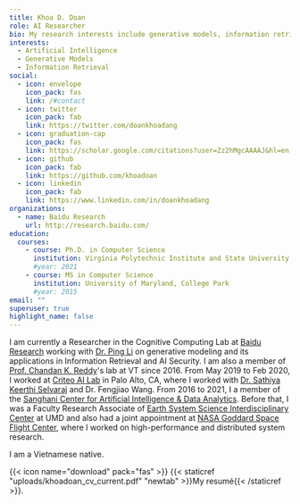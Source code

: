```yaml
---
title: Khoa D. Doan
role: AI Researcher
bio: My research interests include generative models, information retrieval and practical AI systems.
interests:
  - Artificial Intelligence
  - Generative Models
  - Information Retrieval
social:
  - icon: envelope
    icon_pack: fas
    link: /#contact
  - icon: twitter
    icon_pack: fab
    link: https://twitter.com/doankhoadang
  - icon: graduation-cap
    icon_pack: fas
    link: https://scholar.google.com/citations?user=Zz2hMgcAAAAJ&hl=en
  - icon: github
    icon_pack: fab
    link: https://github.com/khoadoan
  - icon: linkedin
    icon_pack: fab
    link: https://www.linkedin.com/in/doankhoadang
organizations:
  - name: Baidu Research
    url: http://research.baidu.com/
education:
  courses:
    - course: Ph.D. in Computer Science
      institution: Virginia Polytechnic Institute and State University
      #year: 2021
    - course: MS in Computer Science
      institution: University of Maryland, College Park
      #year: 2015
email: ""
superuser: true
highlight_name: false
---
```

I am currently a  Researcher in the Cognitive Computing Lab at [Baidu Research](http://research.baidu.com/) working with [Dr. Ping Li](http://research.baidu.com/People/index-view?id=111) on generative modeling and its applications in Information Retrieval and AI Security. I am also a member of [Prof. Chandan K. Reddy](https://people.cs.vt.edu/reddy)'s lab at VT since 2016. From May 2019 to Feb 2020, I worked at [Criteo AI Lab](https://ailab.criteo.com/) in Palo Alto, CA, where I worked with [Dr. Sathiya Keerthi Selvaraj](http://www.keerthis.com/) and Dr. Fengjiao Wang. From 2016 to 2021, I a member of the [Sanghani Center for Artificial Intelligence & Data Analytics](https://sanghani.cs.vt.edu/). Before that, I was a Faculty Research Associate of [Earth System Science Interdisciplinary Center](http://essic.umd.edu/) at UMD and also had a joint appointment at [NASA Goddard Space Flight Center](https://www.nasa.gov/goddard), where I worked on high-performance and distributed system research. 

<!--
I am a Ph.D. candidate in Machine Learning and Data Mining at Virginia Polytechnic Institute and State University (Virginia Tech), under the supervision of Prof. Chandan K. Reddy. My doctoral research focused on understanding the advantages and limitations of generative models and developing practical generative ML models, especially in information retrieval-related methods, that have low computational complexity and require less human effort. I received my Master Degree in Computer Science, with a focus on high-performance and distributed machine learning, from UMD in 2015.
-->

I am a Vietnamese native.

{{< icon name="download" pack="fas" >}} {{< staticref "uploads/khoadoan_cv_current.pdf" "newtab" >}}My resumé{{< /staticref >}}.
